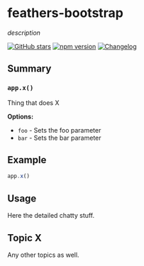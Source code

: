 # feathers-bootstrap
*description*

[![GitHub stars](https://img.shields.io/github/stars/feathersjs/feathers-bootstrap.png?style=social&label=Star)](https://github.com/feathersjs/feathers-bootstrap/)
[![npm version](https://img.shields.io/npm/v/feathers-bootstrap.png?style=flat-square)](https://www.npmjs.com/package/feathers-bootstrap)
[![Changelog](https://img.shields.io/badge/changelog-.md-blue.png?style=flat-square)](https://github.com/feathersjs/feathers-bootstrap/blob/master/CHANGELOG.md)


## Summary

### `app.x()`

Thing that does X

__Options:__

- `foo` - Sets the foo parameter
- `bar` - Sets the bar parameter

## Example

```js
app.x()
```

## Usage

Here the detailed chatty stuff.

## Topic X

Any other topics as well.